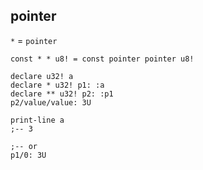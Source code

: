 ## pointer

`*` = `pointer`

```
const * * u8! = const pointer pointer u8!

declare u32! a 
declare * u32! p1: :a
declare ** u32! p2: :p1
p2/value/value: 3U

print-line a
;-- 3 

;-- or
p1/0: 3U 
```
